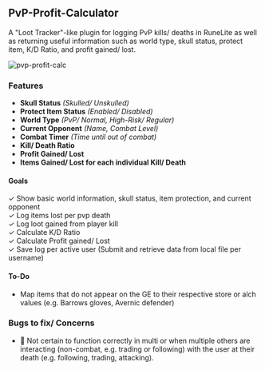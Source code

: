 ## PvP-Profit-Calculator
A "Loot Tracker"-like plugin for logging PvP kills/ deaths in RuneLite as well as returning useful information
such as world type, skull status, protect item, K/D Ratio, and profit gained/ lost.

![pvp-profit-calc](https://user-images.githubusercontent.com/60162255/143652128-92c47109-268f-4480-bb69-ba6da58fb20b.png)

### Features
- **Skull Status** *(Skulled/ Unskulled)*
- **Protect Item Status** *(Enabled/ Disabled)*
- **World Type** *(PvP/ Normal, High-Risk/ Regular)*
- **Current Opponent** *(Name, Combat Level)*
- **Combat Timer** *(Time until out of combat)*
- **Kill/ Death Ratio**
- **Profit Gained/ Lost**
- **Items Gained/ Lost for each individual Kill/ Death**

#### Goals
✓ Show basic world information, skull status, item protection, and current opponent <br>
✓ Log items lost per pvp death <br>
✓ Log loot gained from player kill <br>
✓ Calculate K/D Ratio <br>
✓ Calculate Profit gained/ Lost <br>
✓ Save log per active user (Submit and retrieve data from local file per username) <br>


#### To-Do
- Map items that do not appear on the GE to their respective store or alch values (e.g. Barrows gloves, Avernic defender)

### Bugs to fix/ Concerns
- 📓 Not certain to function correctly in multi or when multiple others are interacting (non-combat, e.g. trading or following) with the user at their death (e.g. following, trading, attacking).
